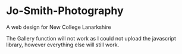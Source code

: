 # Jo-Smith-Photography
A web design for New College Lanarkshire

The Gallery function will not work as I could not upload the javascript library, however everything else will still work.
